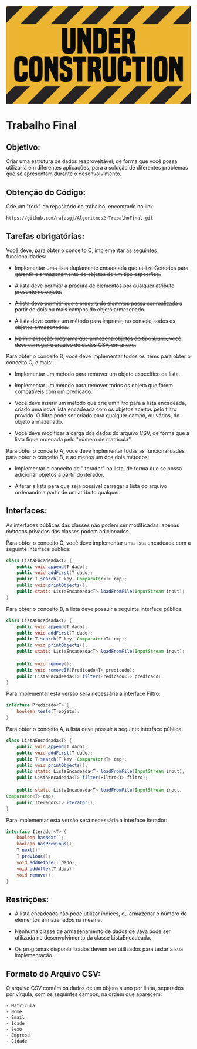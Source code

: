 ﻿![GitHub Logo](/data/UC.jpg)

Trabalho Final
==============

## Objetivo:

Criar uma estrutura de dados reaproveitável, de forma que você possa 
utilizá-la em diferentes aplicações, para a solução de diferentes 
problemas que se apresentam durante o desenvolvimento.

## Obtenção do Código:

Crie um "fork" do repositório do trabalho, encontrado no link:

	https://github.com/rafasgj/Algoritmos2-TrabalhoFinal.git

## Tarefas obrigatórias:

Você deve, para obter o conceito C, implementar as seguintes 
funcionalidades:

- ~~Implementar uma lista duplamente encadeada que utilize Generics para 
garantir o armazenamento de objetos de um tipo específico.~~

- ~~A lista deve permitir a procura de elementos por qualquer atributo 
presente no objeto.~~

- ~~A lista deve permitir que a procura de elemntos possa ser realizada a 
partir de dois ou mais campos do objeto armazenado.~~

- ~~A lista deve conter um método para imprimir, no console, todos os 
objetos armazenados.~~

- ~~Na inicialização programa que armazena objetos do tipo Aluno, você 
deve carregar o arquivo de dados CSV, em anexo.~~

Para obter o conceito B, você deve implementar todos os items para 
obter o conceito C, e mais:

- Implementar um método para remover um objeto específico da lista.

- Implementar um método para remover todos os objeto que forem 
compatíveis com um predicado.

- Você deve inserir um método que crie um filtro para a lista 
encadeada, criado uma nova lista encadeada com os objetos aceitos pelo 
filtro provido. O filtro pode ser criado para qualquer campo, ou 
vários, do objeto armazenado.

- Você deve modificar a carga dos dados do arquivo CSV, de forma que a 
lista fique ordenada pelo "número de matrícula".

Para obter o conceito A, você deve implementar todas as funcionalidades 
para obter o conceito B, e ao menos um dos dois métodos:

- Implementar o conceito de "Iterador" na lista, de forma que se possa 
adicionar objetos a partir do iterador.

- Alterar a lista para que seja possível carregar a lista do arquivo 
ordenando a partir de um atributo qualquer.

## Interfaces:

As interfaces públicas das classes não podem ser modificadas, apenas 
métodos privados das classes podem adicionados.

Para obter o conceito C, você deve implementar uma lista encadeada com 
a seguinte interface pública:

```java
class ListaEncadeada<T> {
	public void append(T dado);
	public void addFirst(T dado);
	public T search(T key, Comparator<T> cmp);
	public void printObjects();
	public static ListaEncadeada<T> loadFromFile(InputStream input);
}
```

Para obter o conceito B, a lista deve possuir a seguinte interface 
pública:

```java
class ListaEncadeada<T> {
	public void append(T dado);
	public void addFirst(T dado);
	public T search(T key, Comparator<T> cmp);
	public void printObjects();
	public static ListaEncadeada<T> loadFromFile(InputStream input);

	public void remove();
	public void removeIf(Predicado<T> predicado);
	public ListaEncadeada<T> filter(Predicado<T> predicado);
}
```

Para implementar esta versão será necessária a interface Filtro:

```java
interface Predicado<T> {
	boolean teste(T objeto);
}
```

Para obter o conceito A, a lista deve possuir a seguinte interface 
pública:

```java
class ListaEncadeada<T> {
	public void append(T dado);
	public void addFirst(T dado);
	public T search(T key, Comparator<T> cmp);
	public void printObjects();
	public static ListaEncadeada<T> loadFromFile(InputStream input);
	public ListaEncadeada<T> filter(Filtro<T> filtro);

	public static ListaEncadeada<T> loadFromFile(InputStream input, 
Comparator<T> cmp);
	public Iterador<T> iterator();
}
```

Para implementar esta versão será necessária a interface Iterador:

```java
interface Iterador<T> {
	boolean hasNext();
	boolean hasPrevious();
	T next();
	T previous();
	void addBefore(T dado);
	void addAfter(T dado);
	void remove();
}
```

## Restrições:

- A lista encadeada não pode utilizar índices, ou armazenar o número de 
elementos armazenados na mesma.

- Nenhuma classe de armazenamento de dados de Java pode ser utilizada 
no desenvolvimento da classe ListaEncadeada.

- Os programas disponibilizados devem ser utilizados para testar a sua 
implementação.

## Formato do Arquivo CSV:

O arquivo CSV contém os dados de um objeto aluno por linha, separados 
por vírgula, com os seguintes campos, na ordem que aparecem:

	- Matricula
	- Nome
	- Email
	- Idade
	- Sexo
	- Empresa
	- Cidade


